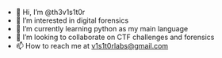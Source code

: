 - 👋 Hi, I’m @th3v1s1t0r
- 👀 I’m interested in digital forensics
- 🌱 I’m currently learning python as my main language
- 💞️ I’m looking to collaborate on CTF challenges and forensics
- 📫 How to reach me at v1s1t0rlabs@gmail.com

<!---
th3v1s1t0r/th3v1s1t0r is a ✨ special ✨ repository because its `README.md` (this file) appears on your GitHub profile.
You can click the Preview link to take a look at your changes.
--->
